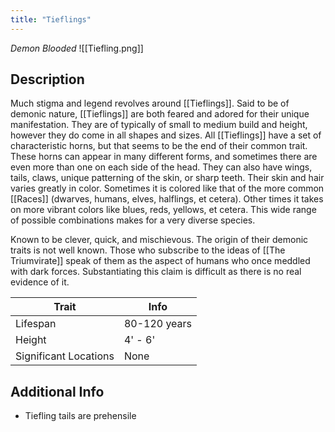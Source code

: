 ```yaml
---
title: "Tieflings"
---
```

*Demon Blooded*
![[Tiefling.png]]

## Description
Much stigma and legend revolves around [[Tieflings]]. Said to be of demonic nature, [[Tieflings]] are both feared and adored for their unique manifestation. They are of typically of small to medium build and height, however they do come in all shapes and sizes. All [[Tieflings]] have a set of characteristic horns, but that seems to be the end of their common trait. These horns can appear in many different forms, and sometimes there are even more than one on each side of the head. They can also have wings, tails, claws, unique patterning of the skin, or sharp teeth. Their skin and hair varies greatly in color. Sometimes it is colored like that of the more common [[Races]] (dwarves, humans, elves, halflings, et cetera). Other times it takes on more vibrant colors like blues, reds, yellows, et cetera. This wide range of possible combinations makes for a very diverse species. 

Known to be clever, quick, and mischievous. The origin of their demonic traits is not well known. Those who subscribe to the ideas of [[The Triumvirate]] speak of them as the aspect of humans who once meddled with dark forces. Substantiating this claim is difficult as there is no real evidence of it.

| Trait | Info |
| --- | --- |
| Lifespan | 80-120 years |
| Height | 4' - 6' |
| Significant Locations | None |

## Additional Info
- Tiefling tails are prehensile